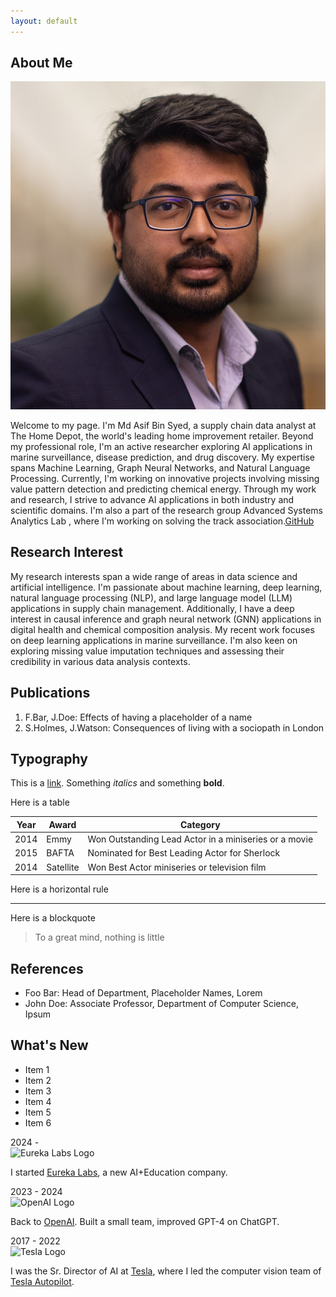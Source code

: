 ```yaml
---
layout: default
---
```



## About Me

<img class="profile-picture" src="asif_headshot.webp" >

Welcome to my page. I'm Md Asif Bin Syed, a supply chain data analyst at The Home Depot, the world's leading home improvement retailer. Beyond my professional role, I'm an active researcher exploring AI applications in marine surveillance, disease prediction, and drug discovery. My expertise spans Machine Learning, Graph Neural Networks, and Natural Language Processing. Currently, I'm working on innovative projects involving missing value pattern detection and predicting chemical energy. Through my work and research, I strive to advance AI applications in both industry and scientific domains. I'm also a part of the research group Advanced Systems Analytics Lab , where I'm working on solving the track association.[GitHub](https://github.com/bk2dcradle/researcher)

## Research Interest

My research interests span a wide range of areas in data science and artificial intelligence. I'm passionate about machine learning, deep learning, natural language processing (NLP), and large language model (LLM) applications in supply chain management. Additionally, I have a deep interest in causal inference and graph neural network (GNN) applications in digital health and chemical composition analysis. My recent work focuses on deep learning applications in marine surveillance. I'm also keen on exploring missing value imputation techniques and assessing their credibility in various data analysis contexts.



## Publications

1. F.Bar, J.Doe: Effects of having a placeholder of a name
2. S.Holmes, J.Watson: Consequences of living with a sociopath in London

## Typography

This is a [link](http://google.com). Something *italics* and something **bold**.

Here is a table

Year | Award | Category
-----|-------|--------
2014 | Emmy  | Won Outstanding Lead Actor in a miniseries or a movie
2015 | BAFTA | Nominated for Best Leading Actor for Sherlock
2014 | Satellite | Won Best Actor miniseries or television film

Here is a horizontal rule

---

Here is a blockquote

> To a great mind, nothing is little

## References

* Foo Bar: Head of Department, Placeholder Names, Lorem
* John Doe: Associate Professor, Department of Computer Science, Ipsum

## What's New

<div class="whats-new">
    <ul class="news-list">
        <li>Item 1</li>
        <li>Item 2</li>
        <li>Item 3</li>
        <li>Item 4</li>
        <li>Item 5</li>
        <li>Item 6</li> <!-- Add more items as needed -->
    </ul>
</div>

<div class="timeline">
    <div class="timeline-item">
        <div class="timeline-date">2024 -</div>
        <div class="timeline-content">
            <img src="eureka_logo.png" alt="Eureka Labs Logo" class="timeline-image">
            <p>I started <a href="#">Eureka Labs</a>, a new AI+Education company.</p>
        </div>
    </div>
    <div class="timeline-item">
        <div class="timeline-date">2023 - 2024</div>
        <div class="timeline-content">
            <img src="openai_logo.png" alt="OpenAI Logo" class="timeline-image">
            <p>Back to <a href="#">OpenAI</a>. Built a small team, improved GPT-4 on ChatGPT.</p>
        </div>
    </div>
    <div class="timeline-item">
        <div class="timeline-date">2017 - 2022</div>
        <div class="timeline-content">
            <img src="tesla_logo.png" alt="Tesla Logo" class="timeline-image">
            <p>I was the Sr. Director of AI at <a href="#">Tesla</a>, where I led the computer vision team of <a href="#">Tesla Autopilot</a>.</p>
        </div>
    </div>
</div>

